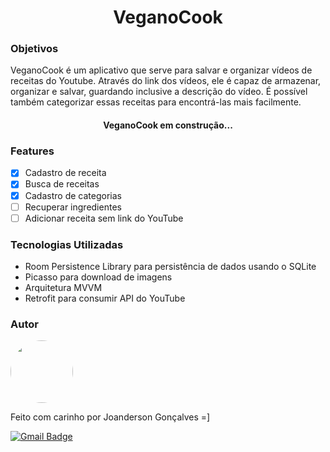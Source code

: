 <h1 align="center">VeganoCook</h1>

### Objetivos
VeganoCook é um aplicativo que serve para salvar e organizar vídeos de receitas do Youtube.
Através do link dos vídeos, ele é capaz de armazenar, organizar e salvar, guardando inclusive a descrição do vídeo.
É possível também categorizar essas receitas para encontrá-las mais facilmente.

<h4 align="center"> 
	VeganoCook em construção... 
</h4>

### Features

- [x] Cadastro de receita
- [x] Busca de receitas
- [x] Cadastro de categorias
- [ ] Recuperar ingredientes
- [ ] Adicionar receita sem link do YouTube

### Tecnologias Utilizadas

<ul>
  <li>Room Persistence Library para persistência de dados usando o SQLite</li>
  <li>Picasso para download de imagens</li>
  <li>Arquitetura MVVM</li>
  <li>Retrofit para consumir API do YouTube</li>
</ul>

### Autor

 <img style="border-radius: 50%;" src="https://avatars3.githubusercontent.com/u/39781143?s=460&u=43508c7e94057574d4d8f06cbdbc02280102e094&v=4" width="100px;" alt=""/>

Feito com carinho por Joanderson Gonçalves =]

[![Gmail Badge](https://img.shields.io/badge/-joanderson.goncalves@ufba.br-c14438?style=flat-square&logo=Gmail&logoColor=white&link=mailto:joanderson.goncalves@ufba.br)](mailto:joanderson.goncalves@ufba.br)
